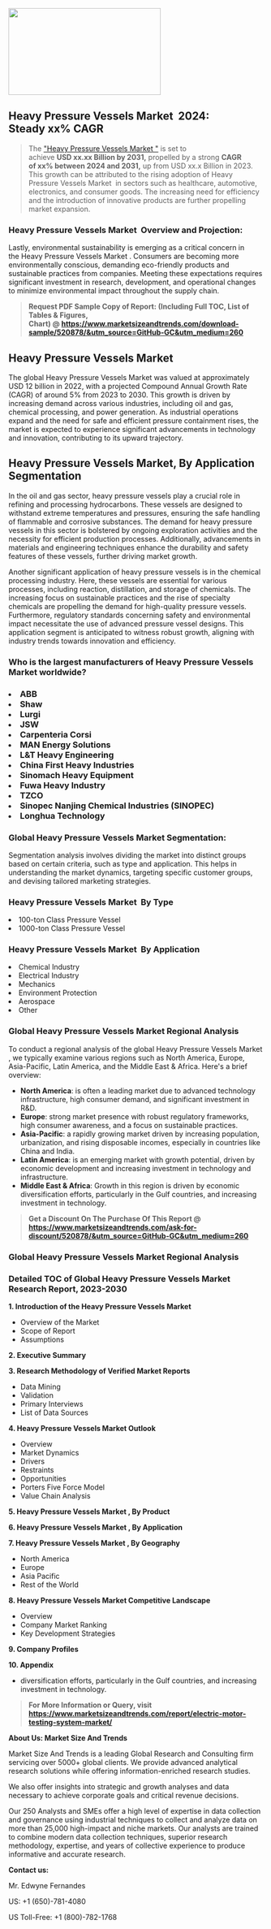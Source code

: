 <p><img class="alignnone size-medium wp-image-20088" src="https://ffe5etoiles.com/wp-content/uploads/2024/12/MST1-300x171.png" alt="" width="300" height="171" /></p><h2 id="ember46" class="ember-view reader-text-block__heading-2">Heavy Pressure Vessels Market &nbsp;2024: Steady&nbsp;xx% CAGR</h2><blockquote id="ember47" class="ember-view reader-text-block__blockquote">The&nbsp;<a class="app-aware-link " href="https://www.marketsizeandtrends.com/download-sample/520878/&utm_source=GitHub-GC&utm_medium=260" target="_blank" data-test-app-aware-link="">"Heavy Pressure Vessels Market "</a>&nbsp;is set to achieve&nbsp;<strong>USD&nbsp;xx.xx&nbsp;Billion by 2031,</strong>&nbsp;propelled by a strong&nbsp;<strong>CAGR of&nbsp;xx% between 2024 and 2031,</strong>&nbsp;up from USD xx.x Billion in 2023. This growth can be attributed to the rising adoption of&nbsp;Heavy Pressure Vessels Market &nbsp;in sectors such as healthcare, automotive, electronics, and consumer goods. The increasing need for efficiency and the introduction of innovative products are further propelling market expansion.</blockquote><h3 id="ember48" class="ember-view reader-text-block__heading-3">Heavy Pressure Vessels Market &nbsp;Overview and Projection:</h3><p id="ember49" class="ember-view reader-text-block__paragraph">Lastly, environmental sustainability is emerging as a critical concern in the&nbsp;Heavy Pressure Vessels Market . Consumers are becoming more environmentally conscious, demanding eco-friendly products and sustainable practices from companies. Meeting these expectations requires significant investment in research, development, and operational changes to minimize environmental impact throughout the supply chain.</p><blockquote id="ember50" class="ember-view reader-text-block__blockquote"><strong>Request PDF Sample Copy of Report: (Including Full TOC, List of Tables &amp; Figures, Chart)&nbsp;@&nbsp;<strong><a href="https://www.marketsizeandtrends.com/download-sample/520878/&utm_source=GitHub-GC&utm_medium=260" target="_blank">https://www.marketsizeandtrends.com/download-sample/520878/&utm_source=GitHub-GC&utm_medium=260</a></strong></strong></blockquote><h3 class=""> <h2>Heavy Pressure Vessels Market</h2><p>The global Heavy Pressure Vessels Market was valued at approximately USD 12 billion in 2022, with a projected Compound Annual Growth Rate (CAGR) of around 5% from 2023 to 2030. This growth is driven by increasing demand across various industries, including oil and gas, chemical processing, and power generation. As industrial operations expand and the need for safe and efficient pressure containment rises, the market is expected to experience significant advancements in technology and innovation, contributing to its upward trajectory.</p><h2>Heavy Pressure Vessels Market, By Application Segmentation</h2><p>In the oil and gas sector, heavy pressure vessels play a crucial role in refining and processing hydrocarbons. These vessels are designed to withstand extreme temperatures and pressures, ensuring the safe handling of flammable and corrosive substances. The demand for heavy pressure vessels in this sector is bolstered by ongoing exploration activities and the necessity for efficient production processes. Additionally, advancements in materials and engineering techniques enhance the durability and safety features of these vessels, further driving market growth.</p><p>Another significant application of heavy pressure vessels is in the chemical processing industry. Here, these vessels are essential for various processes, including reaction, distillation, and storage of chemicals. The increasing focus on sustainable practices and the rise of specialty chemicals are propelling the demand for high-quality pressure vessels. Furthermore, regulatory standards concerning safety and environmental impact necessitate the use of advanced pressure vessel designs. This application segment is anticipated to witness robust growth, aligning with industry trends towards innovation and efficiency.</p></h3><h3 id="" class="">Who is the largest manufacturers of&nbsp;Heavy Pressure Vessels Market worldwide?</h3><h3 class=""></Li><Li>ABB</Li><Li> Shaw</Li><Li> Lurgi</Li><Li> JSW</Li><Li> Carpenteria Corsi</Li><Li> MAN Energy Solutions</Li><Li> L&T Heavy Engineering</Li><Li> China First Heavy Industries</Li><Li> Sinomach Heavy Equipment</Li><Li> Fuwa Heavy Industry</Li><Li> TZCO</Li><Li> Sinopec Nanjing Chemical Industries (SINOPEC)</Li><Li> Longhua Technology</h3><h3 id="ember53" class="ember-view reader-text-block__heading-3">Global&nbsp;Heavy Pressure Vessels Market Segmentation:</h3><p id="ember54" class="ember-view reader-text-block__paragraph">Segmentation analysis involves dividing the market into distinct groups based on certain criteria, such as type and application. This helps in understanding the market dynamics, targeting specific customer groups, and devising tailored marketing strategies.</p><h3 id="" class="">Heavy Pressure Vessels Market &nbsp;By Type</h3><p></Li><Li>100-ton Class Pressure Vessel</Li><Li> 1000-ton Class Pressure Vessel</p><h3 id="" class="">Heavy Pressure Vessels Market &nbsp;By Application</h3><p class=""></Li><Li>Chemical Industry</Li><Li> Electrical Industry</Li><Li> Mechanics</Li><Li> Environment Protection</Li><Li> Aerospace</Li><Li> Other</p><h3 id="ember62" class="ember-view reader-text-block__heading-3">Global Heavy Pressure Vessels Market Regional Analysis</h3><p id="ember63" class="ember-view reader-text-block__paragraph">To conduct a regional analysis of the global Heavy Pressure Vessels Market , we typically examine various regions such as North America, Europe, Asia-Pacific, Latin America, and the Middle East &amp; Africa. Here's a brief overview:</p><ul><li><strong>North America</strong>: is often a leading market due to advanced technology infrastructure, high consumer demand, and significant investment in R&amp;D.</li><li><strong>Europe</strong>: strong market presence with robust regulatory frameworks, high consumer awareness, and a focus on sustainable practices.</li><li><strong>Asia-Pacific</strong>: a rapidly growing market driven by increasing population, urbanization, and rising disposable incomes, especially in countries like China and India.</li><li><strong>Latin America</strong>: is an emerging market with growth potential, driven by economic development and increasing investment in technology and infrastructure.</li><li><strong>Middle East &amp; Africa</strong>: Growth in this region is driven by economic diversification efforts, particularly in the Gulf countries, and increasing investment in technology.</li></ul><blockquote id="ember61" class="ember-view reader-text-block__blockquote"><strong>Get a Discount On The Purchase Of This Report @ <strong><a href="https://html-cleaner.com/" target="">https://www.marketsizeandtrends.com/ask-for-discount/520878/&utm_source=GitHub-GC&utm_medium=260</a></strong></strong></blockquote><h3 id="ember62" class="ember-view reader-text-block__heading-3">Global Heavy Pressure Vessels Market Regional Analysis</h3><h3 id="" class="">Detailed TOC of Global Heavy Pressure Vessels Market Research Report, 2023-2030</h3><p id="" class=""><strong>1. Introduction of the Heavy Pressure Vessels Market </strong></p><ul><li>Overview of the Market</li><li>Scope of Report</li><li>Assumptions</li></ul><p id="" class=""><strong>2. Executive Summary</strong></p><p id="" class=""><strong>3. Research Methodology of Verified Market Reports</strong></p><ul><li>Data Mining</li><li>Validation</li><li>Primary Interviews</li><li>List of Data Sources</li></ul><p id="" class=""><strong>4. Heavy Pressure Vessels Market Outlook</strong></p><ul><li>Overview</li><li>Market Dynamics</li><li>Drivers</li><li>Restraints</li><li>Opportunities</li><li>Porters Five Force Model</li><li>Value Chain Analysis</li></ul><p id="" class=""><strong>5. Heavy Pressure Vessels Market , By Product</strong></p><p id="" class=""><strong>6. Heavy Pressure Vessels Market , By Application</strong></p><p id="" class=""><strong>7. Heavy Pressure Vessels Market , By Geography</strong></p><ul><li>North America</li><li>Europe</li><li>Asia Pacific</li><li>Rest of the World</li></ul><p id="" class=""><strong>8. Heavy Pressure Vessels Market Competitive Landscape</strong></p><ul><li>Overview</li><li>Company Market Ranking</li><li>Key Development Strategies</li></ul><p id="" class=""><strong>9. Company Profiles</strong></p><p id="" class=""><strong>10. Appendix</strong></p><ul><li>diversification efforts, particularly in the Gulf countries, and increasing investment in technology.</li></ul><blockquote id="ember65" class="ember-view reader-text-block__blockquote"><strong>For More Information or Query, visit <strong><strong><a href="https://html-cleaner.com/" target="">https://www.marketsizeandtrends.com/report/electric-motor-testing-system-market/</a></strong></strong></strong></blockquote><p id="" class=""><strong>About Us: Market Size And Trends</strong></p><p id="" class="">Market Size And Trends is a leading Global Research and Consulting firm servicing over 5000+ global clients. We provide advanced analytical research solutions while offering information-enriched research studies.</p><p id="" class="">We also offer insights into strategic and growth analyses and data necessary to achieve corporate goals and critical revenue decisions.</p><p id="" class="">Our 250 Analysts and SMEs offer a high level of expertise in data collection and governance using industrial techniques to collect and analyze data on more than 25,000 high-impact and niche markets. Our analysts are trained to combine modern data collection techniques, superior research methodology, expertise, and years of collective experience to produce informative and accurate research.</p><p id="" class=""><strong>Contact us:</strong></p><p id="" class="">Mr. Edwyne Fernandes</p><p id="" class="">US: +1 (650)-781-4080</p><p id="" class="">US Toll-Free: +1 (800)-782-1768</p>
